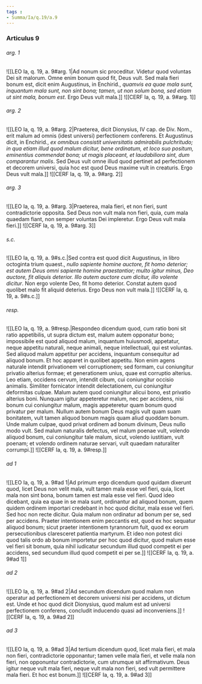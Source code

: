 ```yaml
---
tags : 
- Summa/Ia/q.19/a.9
---
```


### Articulus 9

###### arg. 1
![[LEO Ia, q. 19, a. 9#arg. 1|Ad nonum sic proceditur. Videtur quod voluntas Dei sit malorum. Omne enim bonum quod fit, Deus vult. Sed mala fieri bonum est, dicit enim Augustinus, in Enchirid., *quamvis ea quae mala sunt, inquantum mala sunt, non sint bona; tamen, ut non solum bona, sed etiam ut sint mala, bonum est*. Ergo Deus vult mala.]]
![[CERF Ia, q. 19, a. 9#arg. 1]]

###### arg. 2
![[LEO Ia, q. 19, a. 9#arg. 2|Praeterea, dicit Dionysius, IV cap. de Div. Nom., erit malum ad omnis (idest universi) perfectionem conferens. Et Augustinus dicit, in Enchirid., *ex omnibus consistit universitatis admirabilis pulchritudo; in qua etiam illud quod malum dicitur, bene ordinatum, et loco suo positum, eminentius commendat bona; ut magis placeant, et laudabiliora sint, dum comparantur malis*. Sed Deus vult omne illud quod pertinet ad perfectionem et decorem universi, quia hoc est quod Deus maxime vult in creaturis. Ergo Deus vult mala.]]
![[CERF Ia, q. 19, a. 9#arg. 2]]

###### arg. 3
![[LEO Ia, q. 19, a. 9#arg. 3|Praeterea, mala fieri, et non fieri, sunt contradictorie opposita. Sed Deus non vult mala non fieri, quia, cum mala quaedam fiant, non semper voluntas Dei impleretur. Ergo Deus vult mala fieri.]]
![[CERF Ia, q. 19, a. 9#arg. 3]]

###### s.c.
![[LEO Ia, q. 19, a. 9#s.c.|Sed contra est quod dicit Augustinus, in libro octoginta trium quaest., *nullo sapiente homine auctore, fit homo deterior; est autem Deus omni sapiente homine praestantior; multo igitur minus, Deo auctore, fit aliquis deterior. Illo autem auctore cum dicitur, illo volente dicitur*. Non ergo volente Deo, fit homo deterior. Constat autem quod quolibet malo fit aliquid deterius. Ergo Deus non vult mala.]]
![[CERF Ia, q. 19, a. 9#s.c.]]

###### resp.
![[LEO Ia, q. 19, a. 9#resp.|Respondeo dicendum quod, cum ratio boni sit ratio appetibilis, ut supra dictum est, malum autem opponatur bono; impossibile est quod aliquod malum, inquantum huiusmodi, appetatur, neque appetitu naturali, neque animali, neque intellectuali, qui est voluntas. Sed aliquod malum appetitur per accidens, inquantum consequitur ad aliquod bonum. Et hoc apparet in quolibet appetitu. Non enim agens naturale intendit privationem vel corruptionem; sed formam, cui coniungitur privatio alterius formae; et generationem unius, quae est corruptio alterius. Leo etiam, occidens cervum, intendit cibum, cui coniungitur occisio animalis. Similiter fornicator intendit delectationem, cui coniungitur deformitas culpae. Malum autem quod coniungitur alicui bono, est privatio alterius boni. Nunquam igitur appeteretur malum, nec per accidens, nisi bonum cui coniungitur malum, magis appeteretur quam bonum quod privatur per malum. Nullum autem bonum Deus magis vult quam suam bonitatem, vult tamen aliquod bonum magis quam aliud quoddam bonum. Unde malum culpae, quod privat ordinem ad bonum divinum, Deus nullo modo vult. Sed malum naturalis defectus, vel malum poenae vult, volendo aliquod bonum, cui coniungitur tale malum, sicut, volendo iustitiam, vult poenam; et volendo ordinem naturae servari, vult quaedam naturaliter corrumpi.]]
![[CERF Ia, q. 19, a. 9#resp.]]

###### ad 1
![[LEO Ia, q. 19, a. 9#ad 1|Ad primum ergo dicendum quod quidam dixerunt quod, licet Deus non velit mala, vult tamen mala esse vel fieri, quia, licet mala non sint bona, bonum tamen est mala esse vel fieri. Quod ideo dicebant, quia ea quae in se mala sunt, ordinantur ad aliquod bonum, quem quidem ordinem importari credebant in hoc quod dicitur, mala esse vel fieri. Sed hoc non recte dicitur. Quia malum non ordinatur ad bonum per se, sed per accidens. Praeter intentionem enim peccantis est, quod ex hoc sequatur aliquod bonum; sicut praeter intentionem tyrannorum fuit, quod ex eorum persecutionibus claresceret patientia martyrum. Et ideo non potest dici quod talis ordo ab bonum importetur per hoc quod dicitur, quod malum esse vel fieri sit bonum, quia nihil iudicatur secundum illud quod competit ei per accidens, sed secundum illud quod competit ei per se.]]
![[CERF Ia, q. 19, a. 9#ad 1]]

###### ad 2
![[LEO Ia, q. 19, a. 9#ad 2|Ad secundum dicendum quod malum non operatur ad perfectionem et decorem universi nisi per accidens, ut dictum est. Unde et hoc quod dicit Dionysius, quod malum est ad universi perfectionem conferens, concludit inducendo quasi ad inconveniens.]]
![[CERF Ia, q. 19, a. 9#ad 2]]

###### ad 3
![[LEO Ia, q. 19, a. 9#ad 3|Ad tertium dicendum quod, licet mala fieri, et mala non fieri, contradictorie opponantur; tamen velle mala fieri, et velle mala non fieri, non opponuntur contradictorie, cum utrumque sit affirmativum. Deus igitur neque vult mala fieri, neque vult mala non fieri, sed vult permittere mala fieri. Et hoc est bonum.]]
![[CERF Ia, q. 19, a. 9#ad 3]]

